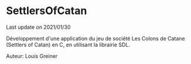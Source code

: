 # SettlersOfCatan
Last update on 2021/01/30

Développement d'une application du jeu de société Les Colons de Catane (Settlers of Catan) en C, en utilisant la librairie SDL.

Auteur: Louis Greiner
